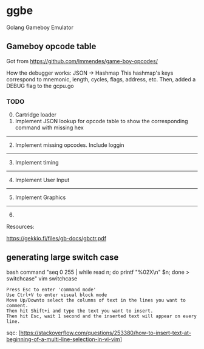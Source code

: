 # ggbe
Golang Gameboy Emulator

## Gameboy opcode table
Got from https://github.com/lmmendes/game-boy-opcodes/

How the debugger works: 
JSON -> Hashmap
This hashmap's keys correspond to mnemonic, length, cycles, flags, address, etc.
Then, added a DEBUG flag to the gcpu.go 



### TODO
0) Cartridge loader
1) Implement JSON lookup for opcode table to show the corresponding command with missing hex 


--- 
2) Implement missing opcodes. Include loggin 
---
3) Implement timing
---
4) Implement User Input
---
5) Implement Graphics
---
6)

Resources:

https://gekkio.fi/files/gb-docs/gbctr.pdf

## generating large switch case
bash command "seq 0 255 | while read n; do printf "%02X\n" $n; done > switchcase"
vim switchcase

    Press Esc to enter 'command mode'
    Use Ctrl+V to enter visual block mode
    Move Up/Downto select the columns of text in the lines you want to comment.
    Then hit Shift+i and type the text you want to insert.
    Then hit Esc, wait 1 second and the inserted text will appear on every line.

sqc: [https://stackoverflow.com/questions/253380/how-to-insert-text-at-beginning-of-a-multi-line-selection-in-vi-vim]